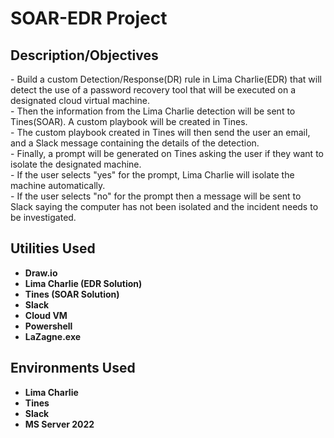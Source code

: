 <h1>SOAR-EDR Project</h1>

<h2>Description/Objectives</h2>
- Build a custom Detection/Response(DR) rule in Lima Charlie(EDR) that will detect the use of a password recovery tool that will be executed on a designated cloud virtual machine.
<br>
- Then the information from the Lima Charlie detection will be sent to Tines(SOAR). A custom playbook will be created in Tines.
<br>
- The custom playbook created in Tines will then send the user an email, and a Slack message containing the details of the detection.
<br>
- Finally, a prompt will be generated on Tines asking the user if they want to isolate the designated machine.
<br>
- If the user selects "yes" for the prompt, Lima Charlie will isolate the machine automatically. 
<br>
- If the user selects "no" for the prompt then a message will be sent to Slack saying the computer has not been isolated and the incident needs to be investigated.  

<h2>Utilities Used</h2>

- <b>Draw.io</b>
- <b>Lima Charlie (EDR Solution)</b>
- <b>Tines (SOAR Solution)</b>
- <b>Slack</b>
- <b>Cloud VM</b>
- <b>Powershell</b>
- <b>LaZagne.exe<b>

<h2>Environments Used </h2>

- <b>Lima Charlie</b>
- <b>Tines</b>
- <b>Slack</b>
- <b>MS Server 2022</b>
